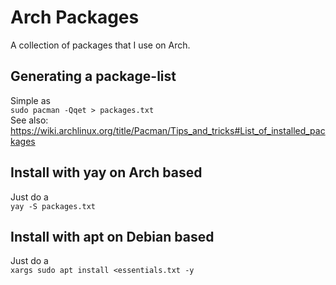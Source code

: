 # Arch Packages
A collection of packages that I use on Arch.

## Generating a package-list
Simple as <br />
`sudo pacman -Qqet > packages.txt` <br />
See also: https://wiki.archlinux.org/title/Pacman/Tips_and_tricks#List_of_installed_packages

## Install with yay on Arch based
Just do a <br />
`yay -S packages.txt`

## Install with apt on Debian based
Just do a <br />
`xargs sudo apt install <essentials.txt -y`
